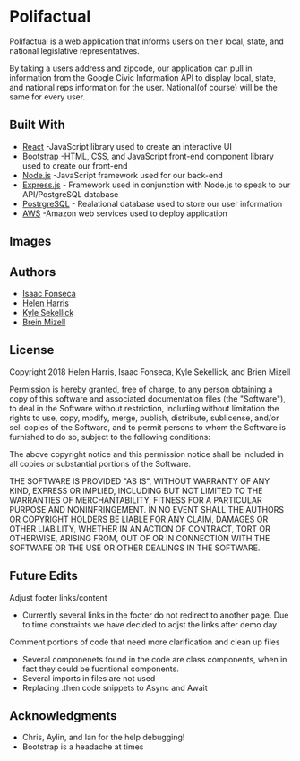 # Polifactual

Polifactual is a web application that informs users on their local, state, and national legislative representatives. 

By taking a users address and zipcode, our application can pull in information from the Google Civic Information API to display local, state, and national reps information for the user. National(of course) will be the same for every user.



## Built With

* [React](https://reactjs.org/docs/getting-started.html) -JavaScript library used to create an interactive UI
* [Bootstrap](https://getbootstrap.com/) -HTML, CSS, and JavaScript front-end component library used to create our front-end
* [Node.js](https://nodejs.org/en/about/) -JavaScript framework used for our back-end
* [Express.js](https://expressjs.com/) - Framework used in conjunction with Node.js to speak to our API/PostgreSQL database
* [PostrgreSQL](https://www.postgresql.org/) - Realational database used to store our user information
* [AWS](https://aws.amazon.com/) -Amazon web services used to deploy application 

## Images


## Authors

* [Isaac Fonseca](www.isaacfonseca.com)
* [Helen Harris]()
* [Kyle Sekellick]()
* [Brein Mizell]()



## License

Copyright 2018 Helen Harris, Isaac Fonseca, Kyle Sekellick, and Brien Mizell

Permission is hereby granted, free of charge, to any person obtaining a copy of this software and associated documentation files (the "Software"), to deal in the Software without restriction, including without limitation the rights to use, copy, modify, merge, publish, distribute, sublicense, and/or sell copies of the Software, and to permit persons to whom the Software is furnished to do so, subject to the following conditions:

The above copyright notice and this permission notice shall be included in all copies or substantial portions of the Software.

THE SOFTWARE IS PROVIDED "AS IS", WITHOUT WARRANTY OF ANY KIND, EXPRESS OR IMPLIED, INCLUDING BUT NOT LIMITED TO THE WARRANTIES OF MERCHANTABILITY, FITNESS FOR A PARTICULAR PURPOSE AND NONINFRINGEMENT. IN NO EVENT SHALL THE AUTHORS OR COPYRIGHT HOLDERS BE LIABLE FOR ANY CLAIM, DAMAGES OR OTHER LIABILITY, WHETHER IN AN ACTION OF CONTRACT, TORT OR OTHERWISE, ARISING FROM, OUT OF OR IN CONNECTION WITH THE SOFTWARE OR THE USE OR OTHER DEALINGS IN THE SOFTWARE.


## Future Edits

Adjust footer links/content
- Currently several links in the footer do not redirect to another page. Due to time constraints we have decided to adjst the links after demo day

Comment portions of code that need more clarification and clean up files
  - Several componenets found in the code are class components, when in fact they could be fucntional components.
  - Several imports in files are not used 
  - Replacing .then code snippets to Async and Await 

## Acknowledgments

* Chris, Aylin, and Ian for the help debugging!
* Bootstrap is a headache at times 



